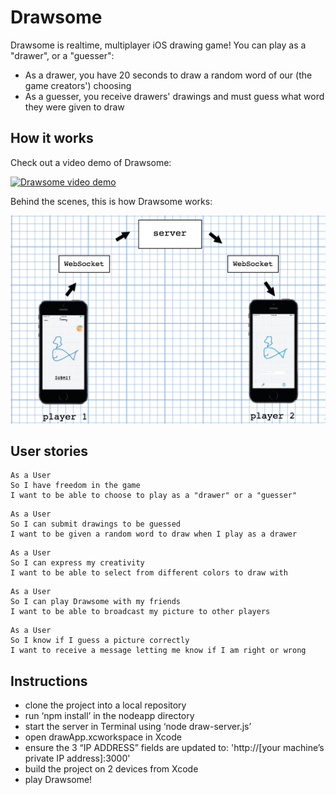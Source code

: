# Drawsome

Drawsome is realtime, multiplayer iOS drawing game! You can play as a "drawer", or a "guesser":
- As a drawer, you have 20 seconds to draw a random word of our (the game creators') choosing
- As a guesser, you receive drawers' drawings and must guess what word they were given to draw

## How it works

Check out a video demo of Drawsome:

[![Drawsome video demo](https://img.youtube.com/vi/LcoMpC1xh1c/0.jpg)](https://www.youtube.com/watch?v=LcoMpC1xh1c)

Behind the scenes, this is how Drawsome works:

![Drawsome structure](images/drawsome_structure.png)

## User stories

```
As a User
So I have freedom in the game
I want to be able to choose to play as a "drawer" or a "guesser"
```
```
As a User
So I can submit drawings to be guessed
I want to be given a random word to draw when I play as a drawer
```
```
As a User
So I can express my creativity
I want to be able to select from different colors to draw with
```
```
As a User
So I can play Drawsome with my friends
I want to be able to broadcast my picture to other players
```
```
As a User
So I know if I guess a picture correctly
I want to receive a message letting me know if I am right or wrong
```

## Instructions
- clone the project into a local repository
- run ‘npm install’ in the nodeapp directory
- start the server in Terminal using ‘node draw-server.js’
- open drawApp.xcworkspace in Xcode
- ensure the 3 “IP ADDRESS” fields are updated to: 'http://[your machine’s private IP address]:3000'
- build the project on 2 devices from Xcode
- play Drawsome!
